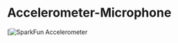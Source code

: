 # Accelerometer-Microphone

[![SparkFun Accelerometer]([https://www.sparkfun.com/products/14427](https://learn.sparkfun.com/tutorials/qwiic-6dof-lsm6dso-breakout-hookup-guide))
